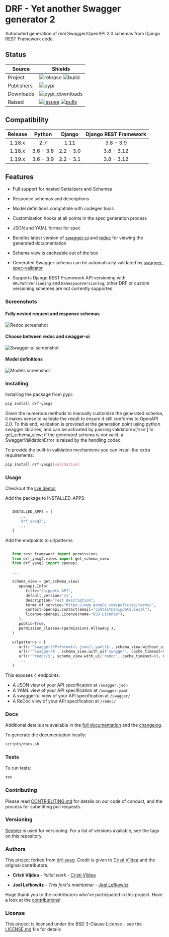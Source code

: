 # DRF - Yet another Swagger generator 2

Automated generation of real Swagger/OpenAPI 2.0 schemas from Django REST
Framework code.

## Status

| Source     | Shields                                                        |
| ---------- | -------------------------------------------------------------- |
| Project    | ![release][release] ![build][build]        |
| Publishers | [![pypi][pypi]][pypi_link]                                     |
| Downloads  | ![pypi_downloads][pypi_downloads]                              |
| Raised     | [![issues][issues]][issues_link] [![pulls][pulls]][pulls_link] |

## Compatibility

| Release | Python     | Django    | Django REST Framework |
|:-------:|:----------:|:---------:|:---------------------:|
| 1.18.x  | 2.7        | 1.11      | 3.8 - 3.9             |
| 1.18.x  | 3.6 - 3.8  | 2.2 - 3.0 | 3.8 - 3.12            |
| 1.19.x  | 3.6 - 3.9  | 2.2 - 3.1 | 3.8 - 3.12            |

## Features

* Full support for nested Serializers and Schemas
* Response schemas and descriptions
* Model definitions compatible with codegen tools
* Customization hooks at all points in the spec generation process
* JSON and YAML format for spec
* Bundles latest version of [swagger-ui](https://github.com/swagger-api/swagger-ui)
and [redoc](https://github.com/Rebilly/ReDoc) for viewing the generated documentation

* Schema view is cacheable out of the box
* Generated Swagger schema can be automatically validated by [swagger-spec-validator](https://github.com/Yelp/swagger_spec_validator)

* Supports Django REST Framework API versioning with ``URLPathVersioning`` and
``NamespaceVersioning``; other DRF or custom versioning schemes are not currently
supported

### Screenshots

#### Fully nested request and response schemas

![Redoc screenshot][redoc_screenshot]
#### Choose between redoc and swagger-ui

![Swagger-ui screenshot][swagger_ui_screenshot]

#### Model definitions

![Models screenshot][models_screenshot]

### Installing

Installing the package from pypi:

```bash
pip install drf-yasg2
```

Given the numerous methods to manually customize the generated schema, it makes sense to validate the result to ensure it still conforms to OpenAPI 2.0. To this end, validation is provided at the generation point using python swagger libraries, and can be activated by passing validators=['ssv'] to get_schema_view; if the generated schema is not valid, a SwaggerValidationError is raised by the handling codec. 

To provide the built-in validation mechanisms you can install the extra requirements:

```bash
pip install drf-yasg2[validation]
```

### Usage

Checkout the [live demo!](https://drf_yasg2-demo.herokuapp.com/)

Add the package to INSTALLED_APPS:

```python

   INSTALLED_APPS = [
      ...
      'drf_yasg2',
      ...
   ]
```

Add the endpoints to urlpatterns:

```python

   from rest_framework import permissions
   from drf_yasg2.views import get_schema_view
   from drf_yasg2 import openapi

   ...

   schema_view = get_schema_view(
      openapi.Info(
         title="Snippets API",
         default_version='v1',
         description="Test description",
         terms_of_service="https://www.google.com/policies/terms/",
         contact=openapi.Contact(email="contact@snippets.local"),
         license=openapi.License(name="BSD License"),
      ),
      public=True,
      permission_classes=(permissions.AllowAny,),
   )

   urlpatterns = [
      url(r'^swagger(?P<format>\.json|\.yaml)$', schema_view.without_ui(cache_timeout=0), name='schema-json'),
      url(r'^swagger/$', schema_view.with_ui('swagger', cache_timeout=0), name='schema-swagger-ui'),
      url(r'^redoc/$', schema_view.with_ui('redoc', cache_timeout=0), name='schema-redoc'),
      ...
   ]
```

This exposes 4 endpoints:

* A JSON view of your API specification at ``/swagger.json``
* A YAML view of your API specification at ``/swagger.yaml``
* A swagger-ui view of your API specification at ``/swagger/``
* A ReDoc view of your API specification at ``/redoc/``

### Docs

Additional details are available in the [full documentation](https://drf_yasg2.readthedocs.io/en/latest/) and the [changelog](https://drf_yasg2.readthedocs.io/en/stable/changelog.html).

To generate the documentation locally:

```bash
scripts/docs.sh
```

### Tests

To run tests:

```bash
tox
```

### Contributing

Please read [CONTRIBUTING.md](CONTRIBUTING.md) for details on our code of conduct, and the process for submitting pull requests.

### Versioning

[SemVer](http://semver.org/) is used for versioning. For a list of versions available, see the tags on this repository.

### Authors

This project forked from [drf-yasg](https://github.com/joellefkowitz/drf-yasg).
Credit is given to [Cristi Vîjdea](https://github.com/axnsan12) and the original contributors.

* **Cristi Vîjdea** - _Initial work_ - [Cristi Vîjdea](https://github.com/axnsan12)

* **Joel Lefkowitz** - _This fork's maintainer_ - [Joel Lefkowitz](https://github.com/JoelLefkowitz)

Huge thank you to the contributors who've participated in this project. Have a look at the [contributions](https://github.com/JoelLefkowitz/drf-yasg/pulse)!

### License

This project is licensed under the BSD 3-Clause License - see the [LICENSE.md](LICENSE.md) file for details

<!--- Table links --->

[release]: https://img.shields.io/github/v/tag/joellefkowitz/drf-yasg
[build]:  https://travis-ci.org/JoelLefkowitz/drf-yasg.svg?branch=master

[pypi_downloads]: https://img.shields.io/pypi/dw/drf_yasg2

[pypi]: https://img.shields.io/pypi/v/drf_yasg2 "PyPi"
[pypi_link]: https://pypi.org/project/drf_yasg2

[issues]: https://img.shields.io/github/issues/JoelLefkowitz/drf-yasg "Issues"
[issues_link]: https://github.com/JoelLefkowitz/drf-yasg/issues

[pulls]: https://img.shields.io/github/issues-pr/JoelLefkowitz/drf-yasg "Pull requests"
[pulls_link]: https://github.com/JoelLefkowitz/drf-yasg/pulls

<!--- Image links --->

[redoc_screenshot]: https://raw.githubusercontent.com/JoelLefkowitz/drf-yasg/1.0.2/screenshots/redoc-nested-response.png

[swagger_ui_screenshot]: https://raw.githubusercontent.com/JoelLefkowitz/drf-yasg/1.0.2/screenshots/swagger-ui-list.png

[models_screenshot]: https://raw.githubusercontent.com/JoelLefkowitz/drf-yasg/1.0.2/screenshots/swagger-ui-models.png
